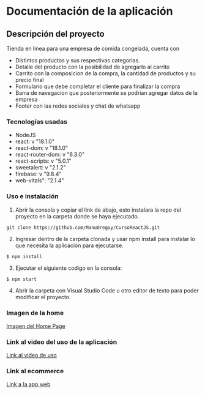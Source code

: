 # Documentación de la aplicación

## Descripción del proyecto

Tienda en linea para una empresa de comida congelada, cuenta con
* Distintos productos y sus respectivas categorias.
* Detalle del producto con la posibilidad de agregarlo al carrito
* Carrito con la composicion de la compra, la cantidad de productos y su precio final
* Formulario que debe completar el cliente para finalizar la compra
* Barra de navegacion que posteriormente se podrian agregar datos de la empresa
* Footer con las redes sociales y chat de whatsapp

### Tecnologías usadas

* NodeJS
* react: v "18.1.0"
* react-dom: v "18.1.0"
* react-router-dom: v "6.3.0"
* react-scripts: v "5.0.1"
* sweetalert: v "2.1.2"
* firebase: v "9.8.4"
* web-vitals": "2.1.4"

### Uso e instalación

1. Abrir la consola y copiar el link de abajo, esto instalara la repo del proyecto en la carpeta donde se haya ejecutado.

```
git clone https://github.com/ManuOreguy/CursoReactJS.git
```

2. Ingresar dentro de la carpeta clonada y usar npm install para instalar lo que necesita la aplicación para ejecutarse.

````
$ npm install
````

3. Ejecutar el siguiente codigo en la consola:

````
$ npm start
````

4. Abrir la carpeta con Visual Studio Code u otro editor de texto para poder modificar el proyecto.

### Imagen de la home

[Imagen del Home Page](https://ibb.co/X3yFSkp)

### Link al video del uso de la aplicación

[Link al video de uso](https://youtu.be/qs9z66CL430)

### Link al ecommerce

[Link a la app web](https://enchanting-zuccutto-f0d3db.netlify.app/)